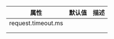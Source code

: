 

| 属性               | 默认值 | 描述 |
| ------------------ | ------ | ---- |
| request.timeout.ms |        |      |
|                    |        |      |
|                    |        |      |

